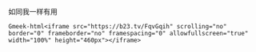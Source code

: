 如同我一样有用  

`Gmeek-html<iframe src="https://b23.tv/FqvGqih" scrolling="no" border="0" frameborder="no" framespacing="0" allowfullscreen="true" width="100%" height="460px"></iframe>`




